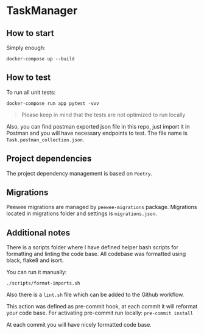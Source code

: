 # TaskManager

## How to start

Simply enough:

`docker-compose up --build`

## How to test

To run all unit tests:

`docker-compose run app pytest -vvv`

> Please keep in mind that the tests are not optimized to run locally

Also, you can find postman exported json file in this repo, just import it in Postman and you will have necessary endpoints to test.
The file name is `Task.postman_collection.json`.

## Project dependencies

The project dependency management is based on `Poetry`.

## Migrations

Peewee migrations are managed by `peewee-migrations` package.
Migrations located in migrations folder and settings is `migrations.json`.

## Additional notes

There is a scripts folder where I have defined helper bash scripts for formatting and linting the code base.
All codebase was formatted using black, flake8 and isort.

You can run it manually:

`./scripts/format-imports.sh`

Also there is a `lint.sh` file which can be added to the Github workflow.

This action was defined as pre-commit hook, at each commit it will reformat your code base.
For activating pre-commit run locally:
`pre-commit install`

At each commit you will have nicely formatted code base.